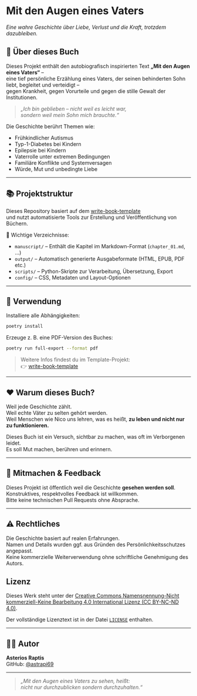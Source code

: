 # Mit den Augen eines Vaters

_Eine wahre Geschichte über Liebe, Verlust und die Kraft, trotzdem dazubleiben._

## 📖 Über dieses Buch

Dieses Projekt enthält den autobiografisch inspirierten Text **„Mit den Augen eines Vaters“** –  
eine tief persönliche Erzählung eines Vaters, der seinen behinderten Sohn liebt, begleitet und verteidigt –  
gegen Krankheit, gegen Vorurteile und gegen die stille Gewalt der Institutionen.

> _„Ich bin geblieben – nicht weil es leicht war,  
> sondern weil mein Sohn mich brauchte.“_

Die Geschichte berührt Themen wie:
- Frühkindlicher Autismus
- Typ-1-Diabetes bei Kindern
- Epilepsie bei Kindern
- Vaterrolle unter extremen Bedingungen
- Familiäre Konflikte und Systemversagen
- Würde, Mut und unbedingte Liebe

---

## 📚 Projektstruktur

Dieses Repository basiert auf dem [write-book-template](https://github.com/astrapi69/write-book-template)  
und nutzt automatisierte Tools zur Erstellung und Veröffentlichung von Büchern.

📁 Wichtige Verzeichnisse:

- `manuscript/` – Enthält die Kapitel im Markdown-Format (`chapter_01.md`, …)
- `output/` – Automatisch generierte Ausgabeformate (HTML, EPUB, PDF etc.)
- `scripts/` – Python-Skripte zur Verarbeitung, Übersetzung, Export
- `config/` – CSS, Metadaten und Layout-Optionen

---

## 🚀 Verwendung

Installiere alle Abhängigkeiten:

```bash
poetry install
```

Erzeuge z. B. eine PDF-Version des Buches:

```bash
poetry run full-export --format pdf
```

> Weitere Infos findest du im Template-Projekt:  
> 👉 [write-book-template](https://github.com/astrapi69/write-book-template)

* * *

❤️ Warum dieses Buch?
---------------------

Weil jede Geschichte zählt.  
Weil echte Väter zu selten gehört werden.  
Weil Menschen wie Nico uns lehren, was es heißt, **zu leben und nicht nur zu funktionieren.**

Dieses Buch ist ein Versuch, sichtbar zu machen, was oft im Verborgenen leidet.  
Es soll Mut machen, berühren und erinnern.

* * *

📣 Mitmachen & Feedback
-----------------------

Dieses Projekt ist öffentlich weil die Geschichte **gesehen werden soll**.  
Konstruktives, respektvolles Feedback ist willkommen.  
Bitte keine technischen Pull Requests ohne Absprache.

* * *


⚠️ Rechtliches
--------------

Die Geschichte basiert auf realen Erfahrungen.  
Namen und Details wurden ggf. aus Gründen des Persönlichkeitsschutzes angepasst.  
Keine kommerzielle Weiterverwendung ohne schriftliche Genehmigung des Autors.

## Lizenz

Dieses Werk steht unter der [Creative Commons Namensnennung-Nicht kommerziell-Keine Bearbeitung 4.0 International Lizenz (CC BY-NC-ND 4.0)](https://creativecommons.org/licenses/by-nc-nd/4.0/deed.de).

Der vollständige Lizenztext ist in der Datei [`LICENSE`](./LICENSE) enthalten.

* * *

🧑‍💻 Autor
-----------

**Asterios Raptis**  
GitHub: [@astrapi69](https://github.com/astrapi69) 

* * *

> _„Mit den Augen eines Vaters zu sehen, heißt:  
> nicht nur durchzublicken sondern durchzuhalten.“_
